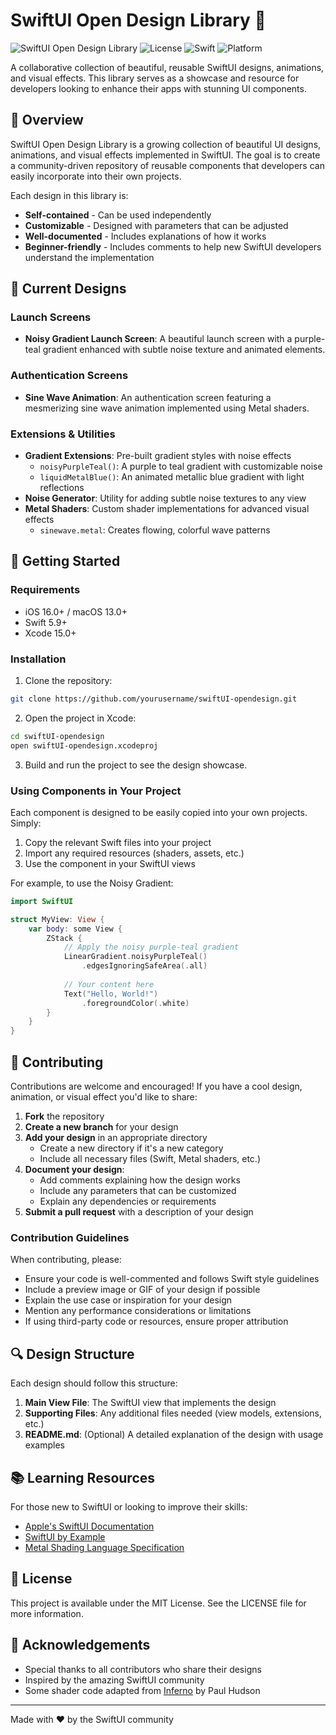 # SwiftUI Open Design Library 🎨

![SwiftUI Open Design Library](https://img.shields.io/badge/SwiftUI-Open%20Design-blue)
![License](https://img.shields.io/badge/license-MIT-green)
![Swift](https://img.shields.io/badge/Swift-5.9%2B-orange)
![Platform](https://img.shields.io/badge/platform-iOS%20%7C%20macOS-lightgrey)

A collaborative collection of beautiful, reusable SwiftUI designs, animations, and visual effects. This library serves as a showcase and resource for developers looking to enhance their apps with stunning UI components.

## 🌟 Overview

SwiftUI Open Design Library is a growing collection of beautiful UI designs, animations, and visual effects implemented in SwiftUI. The goal is to create a community-driven repository of reusable components that developers can easily incorporate into their own projects.

Each design in this library is:
- **Self-contained** - Can be used independently
- **Customizable** - Designed with parameters that can be adjusted
- **Well-documented** - Includes explanations of how it works
- **Beginner-friendly** - Includes comments to help new SwiftUI developers understand the implementation

## 📱 Current Designs

### Launch Screens
- **Noisy Gradient Launch Screen**: A beautiful launch screen with a purple-teal gradient enhanced with subtle noise texture and animated elements.

### Authentication Screens
- **Sine Wave Animation**: An authentication screen featuring a mesmerizing sine wave animation implemented using Metal shaders.

### Extensions & Utilities
- **Gradient Extensions**: Pre-built gradient styles with noise effects
  - `noisyPurpleTeal()`: A purple to teal gradient with customizable noise
  - `liquidMetalBlue()`: An animated metallic blue gradient with light reflections
- **Noise Generator**: Utility for adding subtle noise textures to any view
- **Metal Shaders**: Custom shader implementations for advanced visual effects
  - `sinewave.metal`: Creates flowing, colorful wave patterns

## 🚀 Getting Started

### Requirements
- iOS 16.0+ / macOS 13.0+
- Swift 5.9+
- Xcode 15.0+

### Installation

1. Clone the repository:
```bash
git clone https://github.com/yourusername/swiftUI-opendesign.git
```

2. Open the project in Xcode:
```bash
cd swiftUI-opendesign
open swiftUI-opendesign.xcodeproj
```

3. Build and run the project to see the design showcase.

### Using Components in Your Project

Each component is designed to be easily copied into your own projects. Simply:

1. Copy the relevant Swift files into your project
2. Import any required resources (shaders, assets, etc.)
3. Use the component in your SwiftUI views

For example, to use the Noisy Gradient:

```swift
import SwiftUI

struct MyView: View {
    var body: some View {
        ZStack {
            // Apply the noisy purple-teal gradient
            LinearGradient.noisyPurpleTeal()
                .edgesIgnoringSafeArea(.all)
                
            // Your content here
            Text("Hello, World!")
                .foregroundColor(.white)
        }
    }
}
```

## 🤝 Contributing

Contributions are welcome and encouraged! If you have a cool design, animation, or visual effect you'd like to share:

1. **Fork** the repository
2. **Create a new branch** for your design
3. **Add your design** in an appropriate directory
   - Create a new directory if it's a new category
   - Include all necessary files (Swift, Metal shaders, etc.)
4. **Document your design**:
   - Add comments explaining how the design works
   - Include any parameters that can be customized
   - Explain any dependencies or requirements
5. **Submit a pull request** with a description of your design

### Contribution Guidelines

When contributing, please:

- Ensure your code is well-commented and follows Swift style guidelines
- Include a preview image or GIF of your design if possible
- Explain the use case or inspiration for your design
- Mention any performance considerations or limitations
- If using third-party code or resources, ensure proper attribution

## 🔍 Design Structure

Each design should follow this structure:

1. **Main View File**: The SwiftUI view that implements the design
2. **Supporting Files**: Any additional files needed (view models, extensions, etc.)
3. **README.md**: (Optional) A detailed explanation of the design with usage examples

## 📚 Learning Resources

For those new to SwiftUI or looking to improve their skills:

- [Apple's SwiftUI Documentation](https://developer.apple.com/documentation/swiftui)
- [SwiftUI by Example](https://www.hackingwithswift.com/quick-start/swiftui)
- [Metal Shading Language Specification](https://developer.apple.com/metal/Metal-Shading-Language-Specification.pdf)

## 📄 License

This project is available under the MIT License. See the LICENSE file for more information.

## 🙏 Acknowledgements

- Special thanks to all contributors who share their designs
- Inspired by the amazing SwiftUI community
- Some shader code adapted from [Inferno](https://github.com/twostraws/Inferno) by Paul Hudson

---

Made with ❤️ by the SwiftUI community
